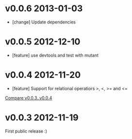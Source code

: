 # v0.0.6 2013-01-03

* [change] Update dependencies

# v0.0.5 2012-12-10

* [feature] use devtools and test with mutant

# v0.0.4 2012-11-20

* [feature] Support for relational operatiors >, <, >= and <=

[Compare v0.0.3..v0.0.4](https://github.com/mbj/auom/compare/v0.0.3...v0.0.4)

# v0.0.3 2012-11-19

First public release :)
